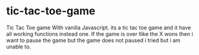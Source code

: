 # tic-tac-toe-game
Tic Tac Toe game With vanilla Javascript.
its a tic tac toe game and it have all working functions instead one. If the game is over llike the X wons then i want to pause the game but the game 
does not paused i tried but i am unable to. 
